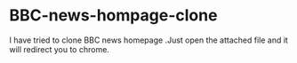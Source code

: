 # BBC-news-hompage-clone
I have tried to clone BBC news  homepage .Just open the attached file and it will redirect you to chrome.
